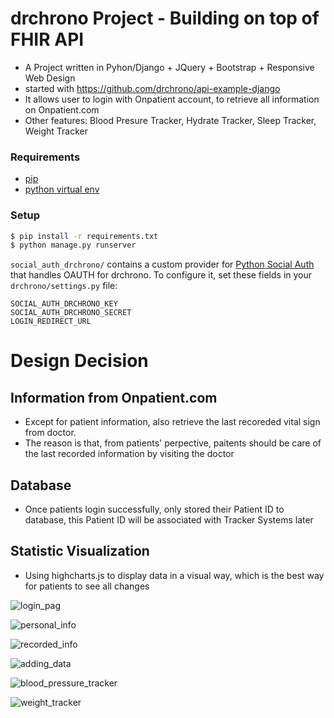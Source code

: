 # drchrono Project - Building on top of FHIR API
- A Project written in Pyhon/Django + JQuery + Bootstrap + Responsive Web Design
- started with https://github.com/drchrono/api-example-django
- It allows user to login with Onpatient account, to retrieve all information on Onpatient.com
- Other features: Blood Presure Tracker, Hydrate Tracker, Sleep Tracker, Weight Tracker
### Requirements
- [pip](https://pip.pypa.io/en/stable/)
- [python virtual env](https://packaging.python.org/installing/#creating-and-using-virtual-environments)

### Setup
``` bash
$ pip install -r requirements.txt
$ python manage.py runserver
```

`social_auth_drchrono/` contains a custom provider for [Python Social Auth](http://python-social-auth.readthedocs.io/en/latest/) that handles OAUTH for drchrono. To configure it, set these fields in your `drchrono/settings.py` file:

```
SOCIAL_AUTH_DRCHRONO_KEY
SOCIAL_AUTH_DRCHRONO_SECRET
LOGIN_REDIRECT_URL
```

# Design Decision
## Information from Onpatient.com
- Except for patient information, also retrieve the last recoreded vital sign from doctor. 
- The reason is that, from patients' perpective, paitents should be care of the last recorded information by visiting the doctor
## Database
- Once patients login successfully, only stored their Patient ID to database, this Patient ID will be associated with Tracker Systems later
## Statistic Visualization 
- Using highcharts.js to display data in a visual way, which is the best way for patients to see all changes 

![login_pag](https://user-images.githubusercontent.com/18036551/34318657-4f2955c4-e783-11e7-9799-8159fecb2b61.png)

![personal_info](https://user-images.githubusercontent.com/18036551/34318659-65b5cc1e-e783-11e7-87d4-42a83c76e15d.png)

![recorded_info](https://user-images.githubusercontent.com/18036551/34318663-6c1bc2c0-e783-11e7-94a2-ebdbcc46f563.png)

![adding_data](https://user-images.githubusercontent.com/18036551/34318667-77782c44-e783-11e7-8cab-5d6ade91f4c7.png)

![blood_pressure_tracker](https://user-images.githubusercontent.com/18036551/34318670-7f86902e-e783-11e7-85a4-bb5d1be61621.png)

![weight_tracker](https://user-images.githubusercontent.com/18036551/34318671-83a7fd96-e783-11e7-8e15-83c1a566eb3d.png)
